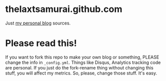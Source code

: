 # thelaxtsamurai.github.com

Just [my personal blog](http://federicogarcia.me) sources.

# Please read this!

If you want to fork this repo to make your own blog or something, PLEASE change
the info in `_config.yml`. Things like Disqus, Analytics tracking code are
personal. If you just do the fork-rename thing without changing this stuff,
you will affect my metrics. So, please, change
those stuff. It's easy.